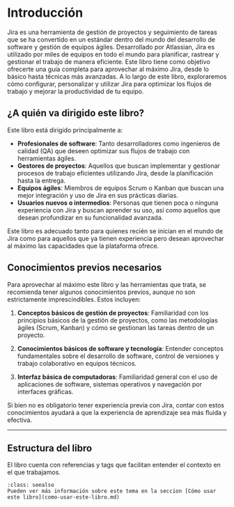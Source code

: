# Introducción

Jira es una herramienta de gestión de proyectos y seguimiento de tareas que se ha convertido en un estándar dentro del mundo del desarrollo de software y gestión de equipos ágiles. Desarrollado por Atlassian, Jira es utilizado por miles de equipos en todo el mundo para planificar, rastrear y gestionar el trabajo de manera eficiente. Este libro tiene como objetivo ofrecerte una guía completa para aprovechar al máximo Jira, desde lo básico hasta técnicas más avanzadas. A lo largo de este libro, exploraremos cómo configurar, personalizar y utilizar Jira para optimizar los flujos de trabajo y mejorar la productividad de tu equipo.

## ¿A quién va dirigido este libro?

Este libro está dirigido principalmente a:

- **Profesionales de software**: Tanto desarrolladores como ingenieros de calidad (QA) que deseen optimizar sus flujos de trabajo con herramientas ágiles.
- **Gestores de proyectos**: Aquellos que buscan implementar y gestionar procesos de trabajo eficientes utilizando Jira, desde la planificación hasta la entrega.
- **Equipos ágiles**: Miembros de equipos Scrum o Kanban que buscan una mejor integración y uso de Jira en sus prácticas diarias.
- **Usuarios nuevos o intermedios**: Personas que tienen poca o ninguna experiencia con Jira y buscan aprender su uso, así como aquellos que desean profundizar en su funcionalidad avanzada.

Este libro es adecuado tanto para quienes recién se inician en el mundo de Jira como para aquellos que ya tienen experiencia pero desean aprovechar al máximo las capacidades que la plataforma ofrece.

## Conocimientos previos necesarios

Para aprovechar al máximo este libro y las herramientas que trata, se recomienda tener algunos conocimientos previos, aunque no son estrictamente imprescindibles. Estos incluyen:

1. **Conceptos básicos de gestión de proyectos**: Familiaridad con los principios básicos de la gestión de proyectos, como las metodologías ágiles (Scrum, Kanban) y cómo se gestionan las tareas dentro de un proyecto.
   
2. **Conocimientos básicos de software y tecnología**: Entender conceptos fundamentales sobre el desarrollo de software, control de versiones y trabajo colaborativo en equipos técnicos.
   
3. **Interfaz básica de computadoras**: Familiaridad general con el uso de aplicaciones de software, sistemas operativos y navegación por interfaces gráficas.

Si bien no es obligatorio tener experiencia previa con Jira, contar con estos conocimientos ayudará a que la experiencia de aprendizaje sea más fluida y efectiva.

---

## Estructura del libro

El libro cuenta con referencias y tags que facilitan entender el contexto en el que trabajamos.

```{admonition} Referencia
:class: seealso
Pueden ver más información sobre este tema en la seccion [Cómo usar este libro](como-usar-este-libro.md)
```